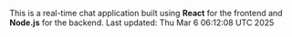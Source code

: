 This is a real-time chat application built using **React** for the frontend and **Node.js** for the backend.
Last updated: Thu Mar  6 06:12:08 UTC 2025
